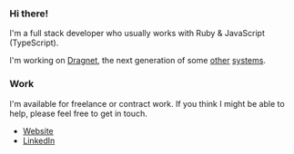 ### Hi there!

I'm a full stack developer who usually works with Ruby & JavaScript (TypeScript).

I'm working on [Dragnet](https://github.com/delonnewman/dragnet), the next generation of some [other](https://delonnewman.name/projects/processlog) [systems](https://delonnewman.name/projects/surveyor/).

### Work

I'm available for freelance or contract work. If you think I might be able to
help, please feel free to get in touch.

- [Website](https://delonnewman.name)
- [LinkedIn](https://linkedin.com/in/delonnewman)
